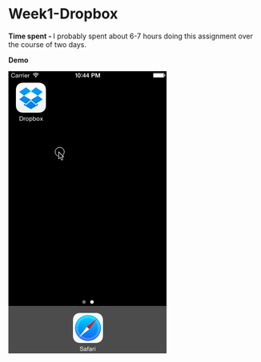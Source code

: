# Week1-Dropbox

<b> Time spent - </b>
I probably spent about 6-7 hours doing this assignment over the course of two days. 

<b> Demo </b>

![Video Walkthrough](demo.gif)
